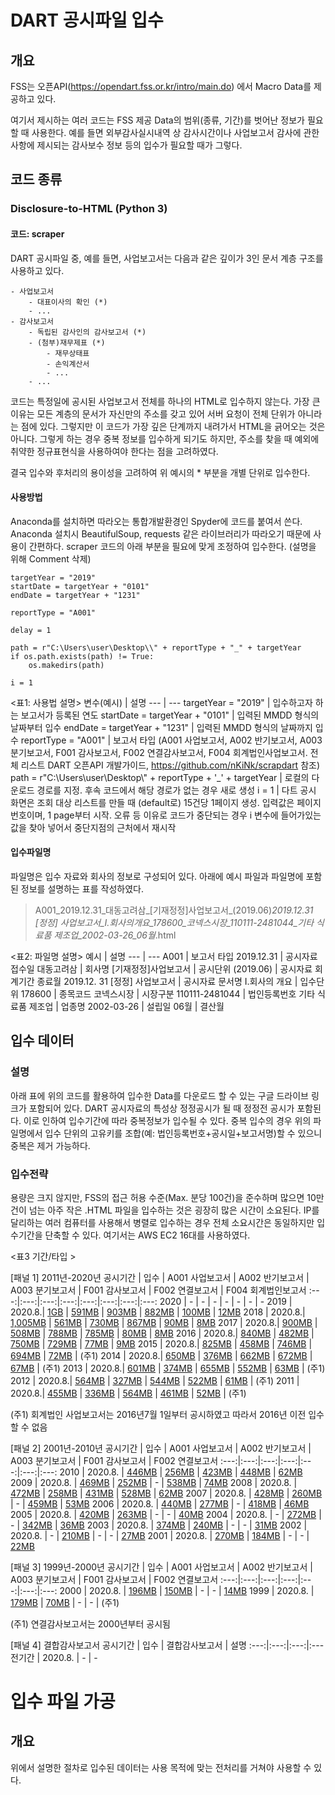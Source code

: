 # DART 공시파일 입수
## 개요
FSS는 오픈API(https://opendart.fss.or.kr/intro/main.do) 에서 Macro Data를 제공하고 있다. 


여기서 제시하는 여러 코드는 FSS 제공 Data의 범위(종류, 기간)를 벗어난 정보가 필요할 때 사용한다.
예를 들면 외부감사실시내역 상 감사시간이나 사업보고서 감사에 관한 사항에 제시되는 감사보수 정보 등의 입수가 필요할 때가 그렇다.

## 코드 종류
### Disclosure-to-HTML (Python 3)

#### 코드: scraper
DART 공시파일 중, 예를 들면, 사업보고서는 다음과 같은 깊이가 3인 문서 계층 구조를 사용하고 있다.


    - 사업보고서
        - 대표이사의 확인 (*)
        - ... 
    - 감사보고서
        - 독립된 감사인의 감사보고서 (*)
        - (첨부)재무제표 (*)
            - 재무상태표
            - 손익계산서
            - ...
        - ...

코드는 특정일에 공시된 사업보고서 전체를 하나의 HTML로 입수하지 않는다.
가장 큰 이유는 모든 계층의 문서가 자신만의 주소를 갖고 있어 서버 요청이 전체 단위가 아니라는 점에 있다.
그렇지만 이 코드가 가장 깊은 단계까지 내려가서 HTML을 긁어오는 것은 아니다. 
그렇게 하는 경우 중복 정보를 입수하게 되기도 하지만, 주소를 찾을 때 예외에 취약한 정규표현식을 사용하여야 한다는 점을 고려하였다.


결국 입수와 후처리의 용이성을 고려하여 위 예시의 * 부분을 개별 단위로 입수한다.


#### 사용방법
Anaconda를 설치하면 따라오는 통합개발환경인 Spyder에 코드를 붙여서 쓴다. Anaconda 설치시 BeautifulSoup, requests 같은 라이브러리가 따라오기 때문에 사용이 간편하다.
scraper 코드의 아래 부분을 필요에 맞게 조정하여 입수한다. (설명을 위해 Comment 삭제)

    targetYear = "2019"
    startDate = targetYear + "0101"
    endDate = targetYear + "1231"

    reportType = "A001" 

    delay = 1

    path = r"C:\Users\user\Desktop\\" + reportType + "_" + targetYear
    if os.path.exists(path) != True:
        os.makedirs(path)

    i = 1

<표1: 사용법 설명>
변수(예시) | 설명
--- | ---
targetYear = "2019" | 입수하고자 하는 보고서가 등록된 연도
startDate = targetYear + "0101" | 입력된 MMDD 형식의 날짜부터 입수
endDate = targetYear + "1231" | 입력된 MMDD 형식의 날짜까지 입수
reportType = "A001" | 보고서 타입 (A001 사업보고서, A002 반기보고서, A003 분기보고서, F001 감사보고서, F002 연결감사보고서, F004 회계법인사업보고서. 전체 리스트 DART 오픈API 개발가이드, https://github.com/nKiNk/scrapdart 참조)
path = r"C:\Users\user\Desktop\\" + reportType + '\_' + targetYear | 로컬의 다운로드 경로를 지정. 후속 코드에서 해당 경로가 없는 경우 새로 생성
i = 1 | 다트 공시 화면은 조회 대상 리스트를 만들 때 (default로) 15건당 1페이지 생성. 입력값은 페이지 번호이며, 1 page부터 시작. 오류 등 이유로 코드가 중단되는 경우 i 변수에 들어가있는 값을 찾아 넣어서 중단지점의 근처에서 재시작 


#### 입수파일명
파일명은 입수 자료와 회사의 정보로 구성되어 있다. 아래에 예시 파일과 파일명에 포함된 정보를 설명하는 표를 작성하였다.


> A001_2019.12.31_대동고려삼_[기재정정]사업보고서_(2019.06)_2019.12.31 [정정] 사업보고서_I.회사의개요_178600_코넥스시장_110111-2481044_기타 식료품 제조업_2002-03-26_06월_.html



<표2: 파일명 설명>
예시 | 설명
--- | ---
A001 | 보고서 타입
2019.12.31 | 공시자료 접수일
대동고려삼 | 회사명
[기재정정]사업보고서 | 공시단위
(2019.06) | 공시자료 회계기간 종료월
2019.12. 31 [정정] 사업보고서 | 공시자료 문서명
I.회사의 개요 | 입수단위
178600 | 종목코드
코넥스시장 | 시장구분
110111-2481044 | 법인등록번호
기타 식료품 제조업 | 업종명
2002-03-26 | 설립일
06월 | 결산월


## 입수 데이터
### 설명
아래 표에 위의 코드를 활용하여 입수한 Data를 다운로드 할 수 있는 구글 드라이브 링크가 포함되어 있다.
DART 공시자료의 특성상 정정공시가 될 때 정정전 공시가 포함된다.
이로 인하여 입수기간에 따라 중복정보가 입수될 수 있다.
중복 입수의 경우 위의 파일명에서 입수 단위의 고유키를 조합(예: 법인등록번호+공시일+보고서명)할 수 있으니 중복은 제거 가능하다.
### 입수전략
용량은 크지 않지만, FSS의 접근 허용 수준(Max. 분당 100건)을 준수하며 많으면 10만건이 넘는 아주 작은 .HTML 파일을 입수하는 것은 굉장히 많은 시간이 소요된다.
IP를 달리하는 여러 컴퓨터를 사용해서 병렬로 입수하는 경우 전체 소요시간은 동일하지만 입수기간을 단축할 수 있다. 여기서는 AWS EC2 16대를 사용하였다.

<표3 기간/타입 >

[패널 1] 2011년-2020년
공시기간 | 입수 | A001 사업보고서 | A002 반기보고서 | A003 분기보고서 | F001 감사보고서 | F002 연결보고서 | F004 회계법인보고서
:---:|:---:|:---:|:---:|:---:|:---:|:---:|:---:
2020 | - | - | - | - | - | - | -
2019 | 2020.8.| [1GB](https://bit.ly/31SEzHh) | [591MB](https://bit.ly/31yIQzt) | [903MB](https://bit.ly/3h1qYnb) | [882MB](https://bit.ly/2XTYfJt)  | [100MB](https://bit.ly/2DqYmFA) | [12MB](https://bit.ly/3gCDk55)
2018 | 2020.8.| [1,005MB](https://bit.ly/2PHSmL1) | [561MB](https://bit.ly/31GpzMj) | [730MB](https://bit.ly/3gQoZSz) | [867MB](https://bit.ly/2PZD5Ft) | [90MB](https://bit.ly/31yHG72) | [8MB](https://bit.ly/2XGIO7z)
2017 | 2020.8.| [900MB](https://bit.ly/2DNMcqv) | [508MB](https://bit.ly/30LPMKk) | [788MB](https://bit.ly/2PVDVmP) | [785MB](https://bit.ly/2DHpwYV) | [80MB](https://bit.ly/3ihJwjg) | [8MB](https://bit.ly/2XXvnAj)
2016 | 2020.8.| [840MB](https://bit.ly/33UOazN) | [482MB](https://bit.ly/2DViuiZ) | [750MB](https://bit.ly/3gcU1mG) | [729MB](https://bit.ly/2XW0LyO) | [77MB](https://bit.ly/2PzJgjm) | [9MB](https://bit.ly/3ikLiQP)
2015 | 2020.8.| [825MB](https://bit.ly/2Y4GSpp) | [458MB](https://bit.ly/3gP8h6b) | [746MB](https://bit.ly/349mC9V) | [694MB](https://bit.ly/346jYBV) | [72MB](https://bit.ly/33HAVT5) | (주1)
2014 | 2020.8.| [650MB](https://bit.ly/3430KwT) | [376MB](https://bit.ly/2DYkxCX) | [662MB](https://bit.ly/3aBbRyp) | [672MB](https://bit.ly/310sVdZ) | [67MB](https://bit.ly/33JttGV) | (주1)
2013 | 2020.8.| [601MB](https://bit.ly/343U6Xj) | [374MB](https://bit.ly/3kF1VZs) | [655MB](https://bit.ly/3gf1qBV) | [552MB](https://bit.ly/3iUatdn) | [63MB](https://bit.ly/3a9Dizg) | (주1)
2012 | 2020.8.| [564MB](https://bit.ly/349exCe) | [327MB](https://bit.ly/2CsB8hO) | [544MB](https://bit.ly/31dZANr) | [522MB](https://bit.ly/3g8NQje) | [61MB](https://bit.ly/3iDuDbk) | (주1)
2011 | 2020.8.| [455MB](https://bit.ly/2E8neSj) | [336MB](https://bit.ly/2PUzgkW) | [564MB](https://bit.ly/34dYRhb) | [461MB](https://bit.ly/3209Bgs) | [52MB](https://bit.ly/3127QzX) | (주1)


(주1) 회계법인 사업보고서는 2016년7월 1일부터 공시하였고 따라서 2016년 이전 입수할 수 없음


[패널 2] 2001년-2010년
공시기간 | 입수 | A001 사업보고서 | A002 반기보고서 | A003 분기보고서 | F001 감사보고서 | F002 연결보고서
:---:|:---:|:---:|:---:|:---:|:---:|:---:
2010 | 2020.8. | [446MB](https://bit.ly/3az7R1f) | [256MB](https://bit.ly/3kIOLum) | [423MB](https://bit.ly/3aFVGQk) | [448MB](https://bit.ly/2CLGB3q) | [62MB](https://bit.ly/3h4X7ui) 
2009 | 2020.8. | [469MB](https://bit.ly/2Q5GDpU) | [252MB](https://bit.ly/3kJtSzn) | - | [538MB](https://bit.ly/2CFUkbQ) | [74MB](https://bit.ly/3iXQgn1)
2008 | 2020.8. | [472MB](https://bit.ly/3g8YmqI) | [258MB](https://bit.ly/3gWzjsl) | [431MB](https://bit.ly/3hktG7E) | [528MB](https://bit.ly/34iQ7Gj) | [62MB](https://bit.ly/344xpCs)
2007 | 2020.8. | [428MB](https://bit.ly/3aEb8fN) | [260MB](https://bit.ly/3iXPdn5) | - | [459MB](https://bit.ly/34qN6Uq) | [53MB](https://bit.ly/2E3rcvw)
2006 | 2020.8. | [440MB](https://bit.ly/2E9QW9P) | [277MB](https://bit.ly/3g5rfnQ) | - | [418MB](https://bit.ly/2CPtRc2) | [46MB](https://bit.ly/3asRXpi) 
2005 | 2020.8. | [420MB](https://bit.ly/2QdOFg8) | [263MB](https://bit.ly/340W6zD) | - | - | [40MB](https://bit.ly/3axNEt0)
2004 | 2020.8. | - | [272MB](https://bit.ly/315jdXT) | - | [342MB](https://bit.ly/3gf4X35) | [36MB](https://bit.ly/2CuVabi)
2003 | 2020.8. | [374MB](https://bit.ly/32aOAQc) | [240MB](https://bit.ly/2FAOI3X) | - | - | [31MB](https://bit.ly/3kWGW4D)
2002 | 2020.8. | - | [210MB](https://bit.ly/3gaVSZ2) | - | - | [27MB](https://bit.ly/3g0LaEC)
2001 | 2020.8. | [270MB](https://bit.ly/2FIudlN) | [184MB](https://bit.ly/3kYXQiV) | - | - | [22MB](https://bit.ly/30YkJeo) 


[패널 3] 1999년-2000년
공시기간 | 입수 | A001 사업보고서 | A002 반기보고서 | A003 분기보고서 | F001 감사보고서 | F002 연결보고서
:---:|:---:|:---:|:---:|:---:|:---:|:---:
2000 | 2020.8. | [196MB](https://bit.ly/3hcmdr0) | [150MB](https://bit.ly/3iVmP4X) | - | - | [14MB](https://bit.ly/3h3pEA7) 
1999 | 2020.8. | [179MB](https://bit.ly/3hhccbX) | [70MB](https://bit.ly/3gbYHZU) | - | - | (주1) 


(주1) 연결감사보고서는 2000년부터 공시됨


[패널 4] 결합감사보고서
공시기간 | 입수 | 결합감사보고서 | 설명 
:---:|:---:|:---:|:---
전기간 | 2020.8. | - | - 


# 입수 파일 가공
## 개요
위에서 설명한 절차로 입수된 데이터는 사용 목적에 맞는 전처리를 거쳐야 사용할 수 있다.  
